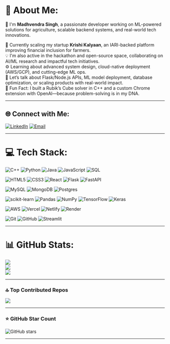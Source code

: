 # 💫 About Me:
🚀 I'm **Madhvendra Singh**, a passionate developer working on ML-powered solutions for agriculture, scalable backend systems, and real-world tech innovations.  

🌾 Currently scaling my startup **Krishi Kalyaan**, an IARI-backed platform improving financial inclusion for farmers.  
💡 I'm also active in the hackathon and open-source space, collaborating on AI/ML research and impactful tech initiatives.  
⚙️ Learning about advanced system design, cloud-native deployment (AWS/GCP), and cutting-edge ML ops.  
💬 Let’s talk about Flask/Node.js APIs, ML model deployment, database optimization, or scaling products with real-world impact.  
🎯 Fun Fact: I built a Rubik’s Cube solver in C++ and a custom Chrome extension with OpenAI—because problem-solving is in my DNA.

---

## 🌐 Connect with Me:
[![LinkedIn](https://img.shields.io/badge/LinkedIn-%230077B5.svg?logo=linkedin&logoColor=white)](https://linkedin.com/in/madhvendrasingh2)
[![Email](https://img.shields.io/badge/Email-D14836?logo=gmail&logoColor=white)](mailto:madhvendra.singh213@gmail.com)

---

# 💻 Tech Stack:
<!-- Languages -->
![C++](https://img.shields.io/badge/c++-%2300599C.svg?style=for-the-badge&logo=c%2B%2B&logoColor=white)
![Python](https://img.shields.io/badge/python-3670A0?style=for-the-badge&logo=python&logoColor=ffdd54)
![Java](https://img.shields.io/badge/java-%23ED8B00.svg?style=for-the-badge&logo=openjdk&logoColor=white)
![JavaScript](https://img.shields.io/badge/javascript-%23323330.svg?style=for-the-badge&logo=javascript&logoColor=%23F7DF1E)
![SQL](https://img.shields.io/badge/SQL-%2307405e.svg?style=for-the-badge&logo=sqlite&logoColor=white)

<!-- Frontend & Backend -->
![HTML5](https://img.shields.io/badge/html5-%23E34F26.svg?style=for-the-badge&logo=html5&logoColor=white)
![CSS3](https://img.shields.io/badge/css3-%231572B6.svg?style=for-the-badge&logo=css3&logoColor=white)
![React](https://img.shields.io/badge/react-%2320232a.svg?style=for-the-badge&logo=react&logoColor=%2361DAFB)
![Flask](https://img.shields.io/badge/flask-%23000.svg?style=for-the-badge&logo=flask&logoColor=white)
![FastAPI](https://img.shields.io/badge/FastAPI-005571?style=for-the-badge&logo=fastapi)

<!-- Databases -->
![MySQL](https://img.shields.io/badge/mysql-4479A1.svg?style=for-the-badge&logo=mysql&logoColor=white)
![MongoDB](https://img.shields.io/badge/MongoDB-%234ea94b.svg?style=for-the-badge&logo=mongodb&logoColor=white)
![Postgres](https://img.shields.io/badge/postgres-%23316192.svg?style=for-the-badge&logo=postgresql&logoColor=white)

<!-- ML & Data -->
![scikit-learn](https://img.shields.io/badge/scikit--learn-%23F7931E.svg?style=for-the-badge&logo=scikit-learn&logoColor=white)
![Pandas](https://img.shields.io/badge/pandas-%23150458.svg?style=for-the-badge&logo=pandas&logoColor=white)
![NumPy](https://img.shields.io/badge/numpy-%23013243.svg?style=for-the-badge&logo=numpy&logoColor=white)
![TensorFlow](https://img.shields.io/badge/TensorFlow-%23FF6F00.svg?style=for-the-badge&logo=TensorFlow&logoColor=white)
![Keras](https://img.shields.io/badge/Keras-%23D00000.svg?style=for-the-badge&logo=Keras&logoColor=white)

<!-- Deployment -->
![AWS](https://img.shields.io/badge/AWS-%23FF9900.svg?style=for-the-badge&logo=amazon-aws&logoColor=white)
![Vercel](https://img.shields.io/badge/vercel-%23000000.svg?style=for-the-badge&logo=vercel&logoColor=white)
![Netlify](https://img.shields.io/badge/netlify-%23000000.svg?style=for-the-badge&logo=netlify&logoColor=#00C7B7)
![Render](https://img.shields.io/badge/Render-%46E3B7.svg?style=for-the-badge&logo=render&logoColor=white)

<!-- Tools -->
![Git](https://img.shields.io/badge/git-%23F05033.svg?style=for-the-badge&logo=git&logoColor=white)
![GitHub](https://img.shields.io/badge/github-%23121011.svg?style=for-the-badge&logo=github&logoColor=white)
![Streamlit](https://img.shields.io/badge/Streamlit-%23FE4B4B.svg?style=for-the-badge&logo=streamlit&logoColor=white)

---

# 📊 GitHub Stats:
![](https://github-readme-stats.vercel.app/api?username=Madhvendra21&theme=radical&hide_border=false&include_all_commits=true&count_private=true)  
![](https://streak-stats.demolab.com/?user=Madhvendra21&theme=radical&hide_border=false)  
![](https://github-readme-stats.vercel.app/api/top-langs/?username=Madhvendra21&theme=radical&layout=compact&hide_border=false)

---

### 🔝 Top Contributed Repos
![](https://github-contributor-stats.vercel.app/api?username=Madhvendra21&limit=5&theme=radical&combine_all_yearly_contributions=true)

---

### ⭐ GitHub Star Count
![GitHub stars](https://img.shields.io/github/stars/Madhvendra21?style=for-the-badge)

---
